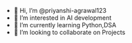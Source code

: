 - 👋 Hi, I’m @priyanshi-agrawal123
- 👀 I’m interested in AI development 
- 🌱 I’m currently learning Python,DSA
- 💞️ I’m looking to collaborate on Projects 


<!---
priyanshi-agrawal123/priyanshi-agrawal123 is a ✨ special ✨ repository because its `README.md` (this file) appears on your GitHub profile.
You can click the Preview link to take a look at your changes.
--->
